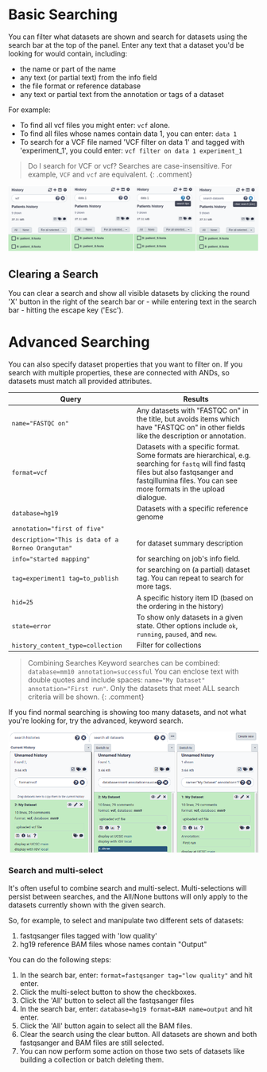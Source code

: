 # Basic Searching

You can filter what datasets are shown and search for datasets using the search bar at the top of the panel. Enter
any text that a dataset you'd be looking for would contain, including:

* the name or part of the name
* any text (or partial text) from the info field
* the file format or reference database
* any text or partial text from the annotation or tags of a dataset

For example:

* To find all vcf files you might enter: `vcf` alone.
* To find all files whose names contain data 1, you can enter: `data 1`
* To search for a VCF file named 'VCF filter on data 1' and tagged with 'experiment_1', you could enter: `vcf filter on data 1 experiment_1`

> <comment-title>Do I search for VCF or vcf?</comment-title>
> Searches are case-insensitive. For example, `VCF` and `vcf` are equivalent.
{: .comment}

![Searches for dataset](../../images/basic-search.png "Searching for a dataset. 'vcf', 'data 1', and 'vcf filter on data 1 experiment 1' all return the same results.")

## Clearing a Search

You can clear a search and show all visible datasets by clicking the round 'X' button in the right of the search bar
or - while entering text in the search bar - hitting the escape key ('Esc').

# Advanced Searching

You can also specify dataset properties that you want to filter on. If you search with multiple properties, these are connected with ANDs, so datasets must match all provided attributes.

Query                                              | Results
-----                                              | ------
`name="FASTQC on"`                                 | Any datasets with "FASTQC on" in the title, but avoids items which have "FASTQC on" in other fields like the description or annotation.
`format=vcf`                                       | Datasets with a specific format. Some formats are hierarchical, e.g. searching for `fastq` will find fastq files but also fastqsanger and fastqillumina files. You can see more formats in the upload dialogue.
`database=hg19`                                    | Datasets with a specific reference genome
`annotation="first of five"`                       |
`description="This is data of a Borneo Orangutan"` | for dataset summary description
`info="started mapping"`                           | for searching on job's info field.
`tag=experiment1 tag=to_publish`                   | for searching on (a partial) dataset tag. You can repeat to search for more tags.
`hid=25`                                           | A specific history item ID (based on the ordering in the history)
`state=error`                                      | To show only datasets in a given state. Other options include `ok`, `running`, `paused`, and `new`.
`history_content_type=collection`                  | Filter for collections


> <comment-title>Combining Searches</comment-title>
> Keyword searches can be combined: `database=mm10 annotation=successful`
> You can enclose text with double quotes and include spaces: `name="My Dataset" annotation="First run"`.
> Only the datasets that meet ALL search criteria will be shown.
{: .comment}

If you find normal searching is showing too many datasets, and not what you're looking for, try the advanced, keyword
search.

![Advanced search](../../images/adv-search.png "Advanced searching with multiple filters.")

### Search and multi-select

It's often useful to combine search and multi-select. Multi-selections will persist between searches, and the All/None buttons
will only apply to the datasets currently shown with the given search.

So, for example, to select and manipulate two different sets of datasets:

1. fastqsanger files tagged with 'low quality'
2. hg19 reference BAM files whose names contain "Output"

You can do the following steps:

1. In the search bar, enter: `format=fastqsanger tag="low quality"` and hit enter.
2. Click the multi-select button to show the checkboxes.
3. Click the 'All' button to select all the fastqsanger files
4. In the search bar, enter: `database=hg19 format=BAM name=output` and hit enter.
5. Click the 'All' button again to select all the BAM files.
6. Clear the search using the clear button. All datasets are shown and both fastqsanger and BAM files are still selected.
7. You can now perform some action on those two sets of datasets like building a collection or batch deleting them.
